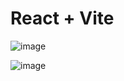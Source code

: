 # React + Vite


![image](https://github.com/AlexisRodriguez4207/Cotizador-de-Criptos/assets/76824745/1fd0e8bd-95c4-46c6-ab56-32e453fa2670)

![image](https://github.com/AlexisRodriguez4207/Cotizador-de-Criptos/assets/76824745/5055db19-e4f0-440d-b570-34a035672a0c)

